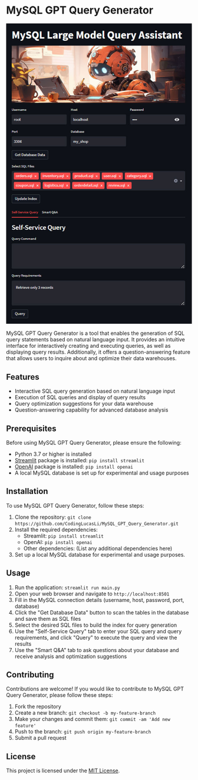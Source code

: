# MySQL GPT Query Generator

![Preview](https://github.com/CodingLucasLi/MySQL_GPT_Query_Generator/blob/main/preview.jpg)

MySQL GPT Query Generator is a tool that enables the generation of SQL query statements based on natural language input. It provides an intuitive interface for interactively creating and executing queries, as well as displaying query results. Additionally, it offers a question-answering feature that allows users to inquire about and optimize their data warehouses.

## Features

- Interactive SQL query generation based on natural language input
- Execution of SQL queries and display of query results
- Query optimization suggestions for your data warehouse
- Question-answering capability for advanced database analysis

## Prerequisites

Before using MySQL GPT Query Generator, please ensure the following:

- Python 3.7 or higher is installed
- [Streamlit](https://streamlit.io/) package is installed: `pip install streamlit`
- [OpenAI](https://openai.com/) package is installed: `pip install openai`
- A local MySQL database is set up for experimental and usage purposes

## Installation

To use MySQL GPT Query Generator, follow these steps:

1. Clone the repository: `git clone https://github.com/CodingLucasLi/MySQL_GPT_Query_Generator.git`
2. Install the required dependencies:
   - Streamlit: `pip install streamlit`
   - OpenAI: `pip install openai`
   - Other dependencies: (List any additional dependencies here)
3. Set up a local MySQL database for experimental and usage purposes.

## Usage

1. Run the application: `streamlit run main.py`
2. Open your web browser and navigate to `http://localhost:8501`
3. Fill in the MySQL connection details (username, host, password, port, database)
4. Click the "Get Database Data" button to scan the tables in the database and save them as SQL files
5. Select the desired SQL files to build the index for query generation
6. Use the "Self-Service Query" tab to enter your SQL query and query requirements, and click "Query" to execute the query and view the results
7. Use the "Smart Q&A" tab to ask questions about your database and receive analysis and optimization suggestions

## Contributing

Contributions are welcome! If you would like to contribute to MySQL GPT Query Generator, please follow these steps:

1. Fork the repository
2. Create a new branch: `git checkout -b my-feature-branch`
3. Make your changes and commit them: `git commit -am 'Add new feature'`
4. Push to the branch: `git push origin my-feature-branch`
5. Submit a pull request

## License

This project is licensed under the [MIT License](LICENSE).
